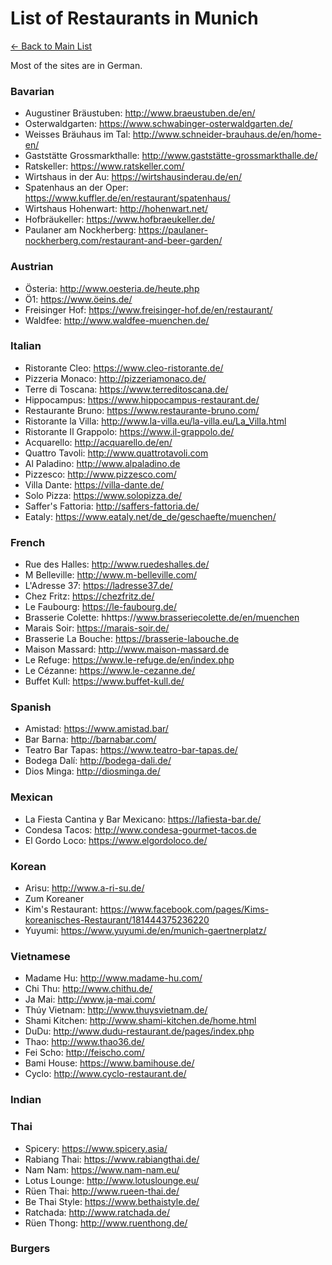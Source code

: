 # List of Restaurants in Munich
[<- Back to Main List](./README.md)

Most of the sites are in German.

### Bavarian

* Augustiner Bräustuben: http://www.braeustuben.de/en/
* Osterwaldgarten: https://www.schwabinger-osterwaldgarten.de/ 
* Weisses Bräuhaus im Tal: http://www.schneider-brauhaus.de/en/home-en/
* Gaststätte Grossmarkthalle: http://www.gaststätte-grossmarkthalle.de/ 
* Ratskeller: https://www.ratskeller.com/
* Wirtshaus in der Au: https://wirtshausinderau.de/en/
* Spatenhaus an der Oper: https://www.kuffler.de/en/restaurant/spatenhaus/
* Wirtshaus Hohenwart: http://hohenwart.net/ 
* Hofbräukeller: https://www.hofbraeukeller.de/ 
* Paulaner am Nockherberg: https://paulaner-nockherberg.com/restaurant-and-beer-garden/

### Austrian

* Österia: http://www.oesteria.de/heute.php 
* Ö1: https://www.öeins.de/ 
* Freisinger Hof: https://www.freisinger-hof.de/en/restaurant/
* Waldfee: http://www.waldfee-muenchen.de/ 


### Italian

* Ristorante Cleo: https://www.cleo-ristorante.de/ 
* Pizzeria Monaco: http://pizzeriamonaco.de/ 
* Terre di Toscana: https://www.terreditoscana.de/ 
* Hippocampus: https://www.hippocampus-restaurant.de/
* Restaurante Bruno: https://www.restaurante-bruno.com/ 
* Ristorante la Villa: http://www.la-villa.eu/la-villa.eu/La_Villa.html 
* Ristorante Il Grappolo: https://www.il-grappolo.de/ 
* Acquarello: http://acquarello.de/en/
* Quattro Tavoli: http://www.quattrotavoli.com 
* Al Paladino: http://www.alpaladino.de 
* Pizzesco: http://www.pizzesco.com/ 
* Villa Dante: https://villa-dante.de/ 
* Solo Pizza: https://www.solopizza.de/ 
* Saffer's Fattoria: http://saffers-fattoria.de/ 
* Eataly: https://www.eataly.net/de_de/geschaefte/muenchen/ 

### French

* Rue des Halles: http://www.ruedeshalles.de/ 
* M Belleville: http://www.m-belleville.com/ 
* L'Adresse 37: https://ladresse37.de/
* Chez Fritz: https://chezfritz.de/ 
* Le Faubourg: https://le-faubourg.de/ 
* Brasserie Colette: hhttps://www.brasseriecolette.de/en/muenchen
* Marais Soir: https://marais-soir.de/ 
* Brasserie La Bouche: https://brasserie-labouche.de 
* Maison Massard: http://www.maison-massard.de
* Le Refuge: https://www.le-refuge.de/en/index.php
* Le Cézanne: https://www.le-cezanne.de/ 
* Buffet Kull: https://www.buffet-kull.de/ 

### Spanish

* Amistad: https://www.amistad.bar/
* Bar Barna: http://barnabar.com/
* Teatro Bar Tapas: https://www.teatro-bar-tapas.de/
* Bodega Dalí: http://bodega-dali.de/
* Dios Minga: http://diosminga.de/

### Mexican

* La Fiesta Cantina y Bar Mexicano: https://lafiesta-bar.de/
* Condesa Tacos: http://www.condesa-gourmet-tacos.de
* El Gordo Loco: https://www.elgordoloco.de/

### Korean

* Arisu: http://www.a-ri-su.de/
* Zum Koreaner
* Kim's Restaurant: https://www.facebook.com/pages/Kims-koreanisches-Restaurant/181444375236220
* Yuyumi: https://www.yuyumi.de/en/munich-gaertnerplatz/

### Vietnamese

* Madame Hu: http://www.madame-hu.com/
* Chi Thu: http://www.chithu.de/
* Ja Mai: http://www.ja-mai.com/
* Thúy Vietnam: http://www.thuysvietnam.de/
* Shami Kitchen: http://www.shami-kitchen.de/home.html
* DuDu: http://www.dudu-restaurant.de/pages/index.php
* Thao: http://www.thao36.de/
* Fei Scho: http://feischo.com/
* Bami House: https://www.bamihouse.de/
* Cyclo: http://www.cyclo-restaurant.de/

### Indian

### Thai

* Spicery: https://www.spicery.asia/
* Rabiang Thai: https://www.rabiangthai.de/
* Nam Nam: https://www.nam-nam.eu/
* Lotus Lounge: http://www.lotuslounge.eu/
* Rüen Thai: http://www.rueen-thai.de/
* Be Thai Style: https://www.bethaistyle.de/
* Ratchada: http://www.ratchada.de/
* Rüen Thong: http://www.ruenthong.de/

### Burgers

